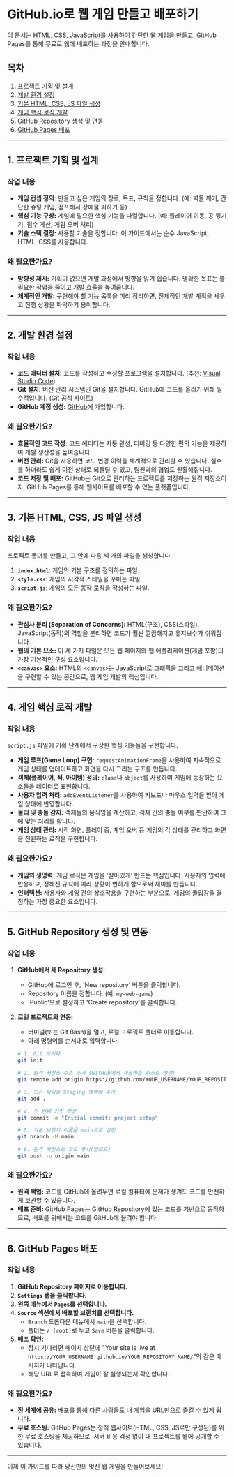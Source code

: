 # GitHub.io로 웹 게임 만들고 배포하기

이 문서는 HTML, CSS, JavaScript를 사용하여 간단한 웹 게임을 만들고, GitHub Pages를 통해 무료로 웹에 배포하는 과정을 안내합니다.

## 목차
1.  [프로젝트 기획 및 설계](#1-프로젝트-기획-및-설계)
2.  [개발 환경 설정](#2-개발-환경-설정)
3.  [기본 HTML, CSS, JS 파일 생성](#3-기본-html-css-js-파일-생성)
4.  [게임 핵심 로직 개발](#4-게임-핵심-로직-개발)
5.  [GitHub Repository 생성 및 연동](#5-github-repository-생성-및-연동)
6.  [GitHub Pages 배포](#6-github-pages-배포)

---

## 1. 프로젝트 기획 및 설계

### 작업 내용
-   **게임 컨셉 정의:** 만들고 싶은 게임의 장르, 목표, 규칙을 정합니다. (예: 벽돌 깨기, 간단한 슈팅 게임, 점프해서 장애물 피하기 등)
-   **핵심 기능 구상:** 게임에 필요한 핵심 기능을 나열합니다. (예: 플레이어 이동, 공 튕기기, 점수 계산, 게임 오버 처리)
-   **기술 스택 결정:** 사용할 기술을 정합니다. 이 가이드에서는 순수 JavaScript, HTML, CSS를 사용합니다.

### 왜 필요한가요?
-   **방향성 제시:** 기획이 없으면 개발 과정에서 방향을 잃기 쉽습니다. 명확한 목표는 불필요한 작업을 줄이고 개발 효율을 높여줍니다.
-   **체계적인 개발:** 구현해야 할 기능 목록을 미리 정리하면, 전체적인 개발 계획을 세우고 진행 상황을 파악하기 용이합니다.

---

## 2. 개발 환경 설정

### 작업 내용
-   **코드 에디터 설치:** 코드를 작성하고 수정할 프로그램을 설치합니다. (추천: [Visual Studio Code](https://code.visualstudio.com/))
-   **Git 설치:** 버전 관리 시스템인 Git을 설치합니다. GitHub에 코드를 올리기 위해 필수적입니다. ([Git 공식 사이트](https://git-scm.com/))
-   **GitHub 계정 생성:** [GitHub](https://github.com/)에 가입합니다.

### 왜 필요한가요?
-   **효율적인 코드 작성:** 코드 에디터는 자동 완성, 디버깅 등 다양한 편의 기능을 제공하여 개발 생산성을 높여줍니다.
-   **버전 관리:** Git을 사용하면 코드 변경 이력을 체계적으로 관리할 수 있습니다. 실수를 하더라도 쉽게 이전 상태로 되돌릴 수 있고, 팀원과의 협업도 원활해집니다.
-   **코드 저장 및 배포:** GitHub는 Git으로 관리하는 프로젝트를 저장하는 원격 저장소이자, GitHub Pages를 통해 웹사이트를 배포할 수 있는 플랫폼입니다.

---

## 3. 기본 HTML, CSS, JS 파일 생성

### 작업 내용
프로젝트 폴더를 만들고, 그 안에 다음 세 개의 파일을 생성합니다.

1.  **`index.html`**: 게임의 기본 구조를 정의하는 파일.
2.  **`style.css`**: 게임의 시각적 스타일을 꾸미는 파일.
3.  **`script.js`**: 게임의 모든 동작 로직을 작성하는 파일.


### 왜 필요한가요?
-   **관심사 분리 (Separation of Concerns):** HTML(구조), CSS(스타일), JavaScript(동작)의 역할을 분리하면 코드가 훨씬 깔끔해지고 유지보수가 쉬워집니다.
-   **웹의 기본 요소:** 이 세 가지 파일은 모든 웹 페이지와 웹 애플리케이션(게임 포함)의 가장 기본적인 구성 요소입니다.
-   **`<canvas>` 요소:** HTML의 `<canvas>`는 JavaScript로 그래픽을 그리고 애니메이션을 구현할 수 있는 공간으로, 웹 게임 개발의 핵심입니다.

---

## 4. 게임 핵심 로직 개발

### 작업 내용
`script.js` 파일에 기획 단계에서 구상한 핵심 기능들을 구현합니다.

-   **게임 루프(Game Loop) 구현:** `requestAnimationFrame`을 사용하여 지속적으로 게임 상태를 업데이트하고 화면을 다시 그리는 구조를 만듭니다. 
-   **객체(플레이어, 적, 아이템) 정의:** `class`나 `object`를 사용하여 게임에 등장하는 요소들을 데이터로 표현합니다.
-   **사용자 입력 처리:** `addEventListener`를 사용하여 키보드나 마우스 입력을 받아 게임 상태에 반영합니다.
-   **물리 및 충돌 감지:** 객체들의 움직임을 계산하고, 객체 간의 충돌 여부를 판단하여 그에 맞는 처리를 합니다.
-   **게임 상태 관리:** 시작 화면, 플레이 중, 게임 오버 등 게임의 각 상태를 관리하고 화면을 전환하는 로직을 구현합니다.

### 왜 필요한가요?
-   **게임의 생명력:** 게임 로직은 게임을 '살아있게' 만드는 핵심입니다. 사용자의 입력에 반응하고, 정해진 규칙에 따라 상황이 변하게 함으로써 재미를 만듭니다.
-   **인터랙션:** 사용자와 게임 간의 상호작용을 구현하는 부분으로, 게임의 몰입감을 결정하는 가장 중요한 요소입니다.

---

## 5. GitHub Repository 생성 및 연동

### 작업 내용
1.  **GitHub에서 새 Repository 생성:**
    -   GitHub에 로그인 후, 'New repository' 버튼을 클릭합니다.
    -   Repository 이름을 정합니다. (예: `my-web-game`)
    -   'Public'으로 설정하고 'Create repository'를 클릭합니다.

2.  **로컬 프로젝트와 연동:**
    -   터미널(또는 Git Bash)을 열고, 로컬 프로젝트 폴더로 이동합니다.
    -   아래 명령어를 순서대로 입력합니다.

    ```bash
    # 1. Git 초기화
    git init

    # 2. 원격 저장소 주소 추가 (GitHub에서 제공하는 주소로 변경)
    git remote add origin https://github.com/YOUR_USERNAME/YOUR_REPOSITORY_NAME.git

    # 3. 모든 파일을 Staging 영역에 추가
    git add .

    # 4. 첫 번째 커밋 작성
    git commit -m "Initial commit: project setup"

    # 5. 기본 브랜치 이름을 main으로 설정
    git branch -M main

    # 6. 원격 저장소로 코드 푸시(업로드)
    git push -u origin main
    ```

### 왜 필요한가요?
-   **원격 백업:** 코드를 GitHub에 올려두면 로컬 컴퓨터에 문제가 생겨도 코드를 안전하게 보관할 수 있습니다.
-   **배포 준비:** GitHub Pages는 GitHub Repository에 있는 코드를 기반으로 동작하므로, 배포를 위해서는 코드를 GitHub에 올려야 합니다.

---

## 6. GitHub Pages 배포

### 작업 내용
1.  **GitHub Repository 페이지로 이동합니다.**
2.  **`Settings` 탭을 클릭합니다.**
3.  **왼쪽 메뉴에서 `Pages`를 선택합니다.**
4.  **`Source` 섹션에서 배포할 브랜치를 선택합니다.**
    -   `Branch` 드롭다운 메뉴에서 `main`을 선택합니다.
    -   폴더는 `/ (root)`로 두고 `Save` 버튼을 클릭합니다.
5.  **배포 확인:**
    -   잠시 기다리면 페이지 상단에 "Your site is live at `https://YOUR_USERNAME.github.io/YOUR_REPOSITORY_NAME/`"와 같은 메시지가 나타납니다.
    -   해당 URL로 접속하여 게임이 잘 실행되는지 확인합니다.

### 왜 필요한가요?
-   **전 세계에 공유:** 배포를 통해 다른 사람들도 내 게임을 URL만으로 즐길 수 있게 됩니다.
-   **무료 호스팅:** GitHub Pages는 정적 웹사이트(HTML, CSS, JS로만 구성된)를 위한 무료 호스팅을 제공하므로, 서버 비용 걱정 없이 내 프로젝트를 웹에 공개할 수 있습니다.

---
이제 이 가이드를 따라 당신만의 멋진 웹 게임을 만들어보세요!